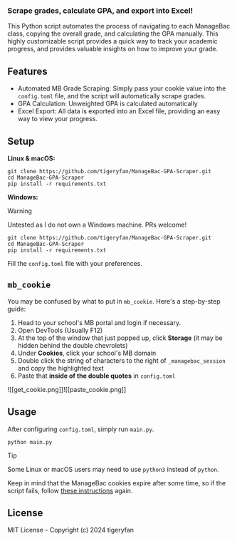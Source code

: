 ### Scrape grades, calculate GPA, and export into Excel!

This Python script automates the process of navigating to each ManageBac class, copying the overall grade, and calculating the GPA manually. This highly customizable script provides a quick way to track your academic progress, and provides valuable insights on how to improve your grade.
## Features
- Automated MB Grade Scraping: Simply pass your cookie value into the `config.toml` file, and the script will automatically scrape grades.
- GPA Calculation: Unweighted GPA is calculated automatically
- Excel Export: All data is exported into an Excel file, providing an easy way to view your progress.
## Setup
**Linux & macOS:**
```shell
git clone https://github.com/tigeryfan/ManageBac-GPA-Scraper.git
cd ManageBac-GPA-Scraper
pip install -r requirements.txt
```

**Windows:**
> [!WARNING]
> Untested as I do not own a Windows machine. PRs welcome!
```shell
git clone https://github.com/tigeryfan/ManageBac-GPA-Scraper.git
cd ManageBac-GPA-Scraper
pip install -r requirements.txt
```

Fill the `config.toml` file with your preferences.
## `mb_cookie`
You may be confused by what to put in `mb_cookie`. Here's a step-by-step guide:
1. Head to your school's MB portal and login if necessary.
2. Open DevTools (Usually F12)
3. At the top of the window that just popped up, click **Storage** (it may be hidden behind the double chevrolets)
4. Under **Cookies**, click your school's MB domain
5. Double click the string of characters to the right of `_managebac_session` and copy the highlighted text
7. Paste that **inside of the double quotes** in `config.toml`

![[get_cookie.png]]![[paste_cookie.png]]

## Usage
After configuring `config.toml`, simply run `main.py`.
```shell
python main.py
```
> [!TIP]
> Some Linux or macOS users may need to use `python3` instead of `python`.

Keep in mind that the ManageBac cookies expire after some time, so if the script fails, follow [these instructions](#`mb_cookie`) again.

## License
MIT License - Copyright (c) 2024 tigeryfan